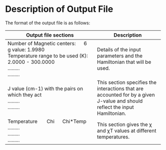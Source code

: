 <html><head></head><body>
<h1>Description of Output File</h1>

<p>The format of the output file is as follows:</p>


<table class="tg">
<thead>
  <tr>
    <th class="tg-7btt">Output file sections</th>
    <th class="tg-7btt">Description</th>
  </tr>
</thead>
<tbody>
  <tr>
    <td class="tg-0pky">Number of Magnetic centers:&nbsp;&nbsp;&nbsp;&nbsp;&nbsp;&nbsp;6 <br> g value:  1.9980 <br> Temperature range to be used (K):  2.0000 - 300.0000<br>.........<br>.........<br></td>
    <td class="tg-0pky">Details of the input parameters and the Hamiltonian that will be used.</td>
  </tr>
  <tr>
    <td class="tg-0pky">J value (cm-1) with the pairs on which they act<br>.........<br>.........<br></td>
    <td class="tg-0pky">This section specifies the interactions that are accounted for by a given J-value and should reflect the input Hamiltonian.</td>
  </tr>
  <tr>
    <td class="tg-0pky">Temperature&nbsp;&nbsp;&nbsp;&nbsp;&nbsp;&nbsp;&nbsp;Chi&nbsp;&nbsp;&nbsp;&nbsp;&nbsp;&nbsp;Chi*Temp<br>.........<br>.........<br>.........<br></td>
    <td class="tg-0pky">This section gives the χ and χT values at different temperatures.</td>
  </tr>
</tbody>
</table>


<p></p>




    
</body></html>
